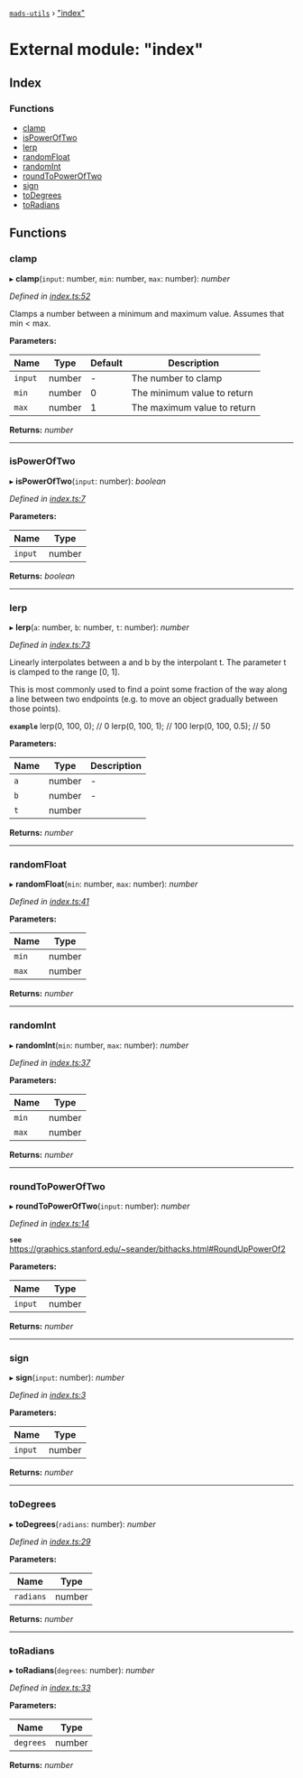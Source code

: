 [`mads-utils`](../README.md) › ["index"](_index_.md)

# External module: "index"

## Index

### Functions

* [clamp](_index_.md#clamp)
* [isPowerOfTwo](_index_.md#ispoweroftwo)
* [lerp](_index_.md#lerp)
* [randomFloat](_index_.md#randomfloat)
* [randomInt](_index_.md#randomint)
* [roundToPowerOfTwo](_index_.md#roundtopoweroftwo)
* [sign](_index_.md#sign)
* [toDegrees](_index_.md#todegrees)
* [toRadians](_index_.md#toradians)

## Functions

###  clamp

▸ **clamp**(`input`: number, `min`: number, `max`: number): *number*

*Defined in [index.ts:52](https://github.com/Bartozzz/mads/blob/506fbba/packages/mads-utils/src/index.ts#L52)*

Clamps a number between a minimum and maximum value. Assumes that min < max.

**Parameters:**

Name | Type | Default | Description |
------ | ------ | ------ | ------ |
`input` | number | - | The number to clamp |
`min` | number | 0 | The minimum value to return |
`max` | number | 1 | The maximum value to return  |

**Returns:** *number*

___

###  isPowerOfTwo

▸ **isPowerOfTwo**(`input`: number): *boolean*

*Defined in [index.ts:7](https://github.com/Bartozzz/mads/blob/506fbba/packages/mads-utils/src/index.ts#L7)*

**Parameters:**

Name | Type |
------ | ------ |
`input` | number |

**Returns:** *boolean*

___

###  lerp

▸ **lerp**(`a`: number, `b`: number, `t`: number): *number*

*Defined in [index.ts:73](https://github.com/Bartozzz/mads/blob/506fbba/packages/mads-utils/src/index.ts#L73)*

Linearly interpolates between a and b by the interpolant t. The parameter t
is clamped to the range [0, 1].

This is most commonly used to find a point some fraction of the way along a
line between two endpoints (e.g. to move an object gradually between those
points).

**`example`** 
lerp(0, 100, 0);   // 0
lerp(0, 100, 1);   // 100
lerp(0, 100, 0.5); // 50

**Parameters:**

Name | Type | Description |
------ | ------ | ------ |
`a` | number | - |
`b` | number | - |
`t` | number |   |

**Returns:** *number*

___

###  randomFloat

▸ **randomFloat**(`min`: number, `max`: number): *number*

*Defined in [index.ts:41](https://github.com/Bartozzz/mads/blob/506fbba/packages/mads-utils/src/index.ts#L41)*

**Parameters:**

Name | Type |
------ | ------ |
`min` | number |
`max` | number |

**Returns:** *number*

___

###  randomInt

▸ **randomInt**(`min`: number, `max`: number): *number*

*Defined in [index.ts:37](https://github.com/Bartozzz/mads/blob/506fbba/packages/mads-utils/src/index.ts#L37)*

**Parameters:**

Name | Type |
------ | ------ |
`min` | number |
`max` | number |

**Returns:** *number*

___

###  roundToPowerOfTwo

▸ **roundToPowerOfTwo**(`input`: number): *number*

*Defined in [index.ts:14](https://github.com/Bartozzz/mads/blob/506fbba/packages/mads-utils/src/index.ts#L14)*

**`see`** https://graphics.stanford.edu/~seander/bithacks.html#RoundUpPowerOf2

**Parameters:**

Name | Type |
------ | ------ |
`input` | number |

**Returns:** *number*

___

###  sign

▸ **sign**(`input`: number): *number*

*Defined in [index.ts:3](https://github.com/Bartozzz/mads/blob/506fbba/packages/mads-utils/src/index.ts#L3)*

**Parameters:**

Name | Type |
------ | ------ |
`input` | number |

**Returns:** *number*

___

###  toDegrees

▸ **toDegrees**(`radians`: number): *number*

*Defined in [index.ts:29](https://github.com/Bartozzz/mads/blob/506fbba/packages/mads-utils/src/index.ts#L29)*

**Parameters:**

Name | Type |
------ | ------ |
`radians` | number |

**Returns:** *number*

___

###  toRadians

▸ **toRadians**(`degrees`: number): *number*

*Defined in [index.ts:33](https://github.com/Bartozzz/mads/blob/506fbba/packages/mads-utils/src/index.ts#L33)*

**Parameters:**

Name | Type |
------ | ------ |
`degrees` | number |

**Returns:** *number*
